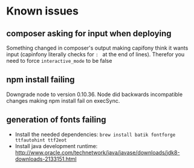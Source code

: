 # Known issues

## composer asking for input when deploying

Something changed in composer's output making capifony think it wants input (capinfony literally checks for `: ` at the end of lines).
Therefor you need to force `interactive_mode` to be false

## npm install failing

Downgrade node to version 0.10.36. Node did backwards incompatible changes making
npm install fail on execSync.

## generation of fonts failing

* Install the needed dependencies: `brew install batik fontforge ttfautohint ttf2eot`
* Install java development runtime: http://www.oracle.com/technetwork/java/javase/downloads/jdk8-downloads-2133151.html

